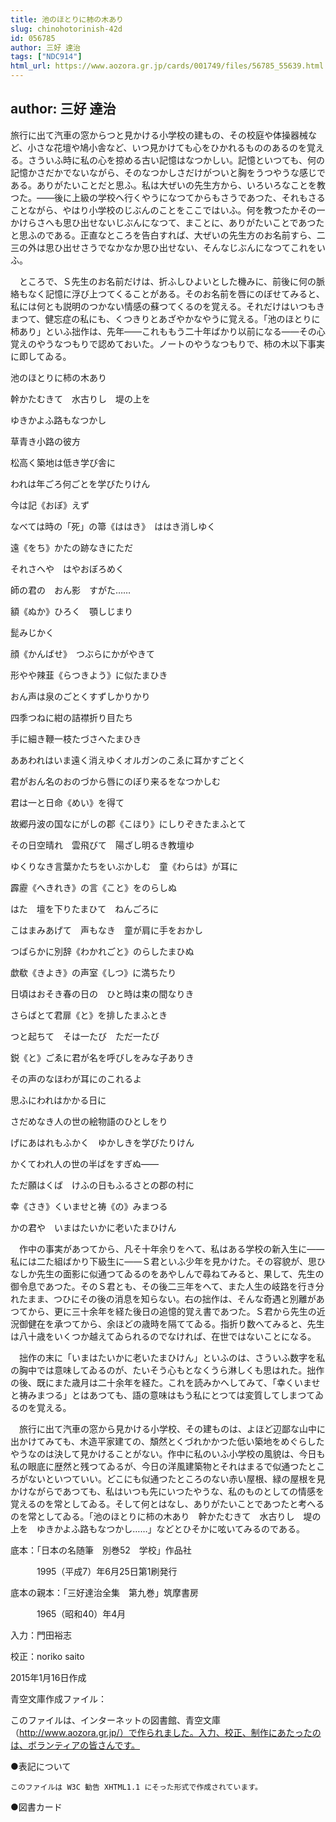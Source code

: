 ```yaml
---
title: 池のほとりに柿の木あり
slug: chinohotorinish-42d
id: 056785
author: 三好 達治
tags: ["NDC914"]
html_url: https://www.aozora.gr.jp/cards/001749/files/56785_55639.html
---
```


## author: 三好 達治

旅行に出て汽車の窓からつと見かける小学校の建もの、その校庭や体操器械など、小さな花壇や鳩小舎など、いつ見かけても心をひかれるもののあるのを覚える。さういふ時に私の心を掠める古い記憶はなつかしい。記憶といつても、何の記憶かさだかでないながら、そのなつかしさだけがついと胸をうつやうな感じである。ありがたいことだと思ふ。私は大ぜいの先生方から、いろいろなことを教つた。――後に上級の学校へ行くやうになつてからもさうであつた、それもさることながら、やはり小学校のじぶんのことをここではいふ。何を教つたかその一かけらさへも思ひ出せないじぶんになつて、まことに、ありがたいことであつたと思ふのである。正直なところを告白すれば、大ぜいの先生方のお名前すら、二三の外は思ひ出せさうでなかなか思ひ出せない、そんなじぶんになつてこれをいふ。

　ところで、Ｓ先生のお名前だけは、折ふしひよいとした機みに、前後に何の脈絡もなく記憶に浮び上つてくることがある。そのお名前を唇にのぼせてみると、私には何とも説明のつかない情感の蘇つてくるのを覚える。それだけはいつもきまつて、健忘症の私にも、くつきりとあざやかなやうに覚える。「池のほとりに柿あり」といふ拙作は、先年――これももう二十年ばかり以前になる――その心覚えのやうなつもりで認めておいた。ノートのやうなつもりで、柿の木以下事実に即してゐる。




池のほとりに柿の木あり

幹かたむきて　水古りし　堤の上を

ゆきかよふ路もなつかし

草青き小路の彼方

松高く築地は低き学び舎に

われは年ごろ何ごとを学びたりけん

今は記《おぼ》えず

なべては時の「死」の箒《ははき》　ははき消しゆく

遠《をち》かたの跡なきにただ

それさへや　はやおぼろめく

師の君の　おん影　すがた……

額《ぬか》ひろく　顎しじまり

髭みじかく

顔《かんばせ》　つぶらにかがやきて

形やや辣韮《らつきよう》に似たまひき

おん声は泉のごとくすずしかりかり

四季つねに紺の詰襟折り目たち

手に細き鞭一枝たづさへたまひき

ああわれはいま遠く消えゆくオルガンのこゑに耳かすごとく

君がおん名のおのづから唇にのぼり来るをなつかしむ

君は一と日命《めい》を得て

故郷丹波の国なにがしの郡《こほり》にしりぞきたまふとて

その日空晴れ　雲飛びて　陽ざし明るき教壇ゆ

ゆくりなき言葉かたちをいぶかしむ　童《わらは》が耳に

霹靂《へきれき》の言《こと》をのらしぬ

はた　壇を下りたまひて　ねんごろに

こはまみあげて　声もなき　童が肩に手をおかし

つばらかに別辞《わかれごと》のらしたまひぬ

歔欷《きよき》の声室《しつ》に満ちたり

日頃はおそき春の日の　ひと時は束の間なりき

さらばとて君扉《と》を排したまふとき

つと起ちて　そは一たび　ただ一たび

鋭《と》ごゑに君が名を呼びしをみな子ありき

その声のなほわが耳にのこれるよ

思ふにわれはかかる日に

さだめなき人の世の絵物語のひとしをり

げにあはれもふかく　ゆかしきを学びたりけん

かくてわれ人の世の半ばをすぎぬ――

ただ願はくば　けふの日もふるさとの郡の村に

幸《さき》くいませと祷《の》みまつる

かの君や　いまはたいかに老いたまひけん





　作中の事実があつてから、凡そ十年余りをへて、私はある学校の新入生に――私には二た組ばかり下級生に――Ｓ君といふ少年を見かけた。その容貌が、思ひなしか先生の面影に似通つてゐるのをあやしんで尋ねてみると、果して、先生の御令息であつた。そのＳ君とも、その後二三年をへて、また人生の岐路を行き分れたまま、つひにその後の消息を知らない。右の拙作は、そんな奇遇と別離があつてから、更に三十余年を経た後日の追憶的覚え書であつた。Ｓ君から先生の近況御健在を承つてから、余ほどの歳時を隔ててゐる。指折り数へてみると、先生は八十歳をいくつか越えてゐられるのでなければ、在世ではないことになる。

　拙作の末に「いまはたいかに老いたまひけん」といふのは、さういふ数字を私の胸中では意味してゐるのが、たいそう心もとなくうら淋しくも思はれた。拙作の後、既にまた歳月は二十余年を経た。これを読みかへしてみて、「幸くいませと祷みまつる」とはあつても、語の意味はもう私にとつては変質してしまつてゐるのを覚える。



　旅行に出て汽車の窓から見かける小学校、その建ものは、よほど辺鄙な山中に出かけてみても、木造平家建ての、頽然とくづれかかつた低い築地をめぐらしたやうなのは決して見かけることがない。作中に私のいふ小学校の風貌は、今日も私の眼底に歴然と残つてゐるが、今日の洋風建築物とそれはまるで似通つたところがないといつていい。どこにも似通つたところのない赤い屋根、緑の屋根を見かけながらであつても、私はいつも先にいつたやうな、私のものとしての情感を覚えるのを常としてゐる。そして何とはなし、ありがたいことであつたと考へるのを常としてゐる。「池のほとりに柿の木あり　幹かたむきて　水古りし　堤の上を　ゆきかよふ路もなつかし……」などとひそかに呟いてみるのである。













底本：「日本の名随筆　別巻52　学校」作品社

　　　1995（平成7）年6月25日第1刷発行

底本の親本：「三好達治全集　第九巻」筑摩書房

　　　1965（昭和40）年4月

入力：門田裕志

校正：noriko saito

2015年1月16日作成

青空文庫作成ファイル：

このファイルは、インターネットの図書館、青空文庫（http://www.aozora.gr.jp/）で作られました。入力、校正、制作にあたったのは、ボランティアの皆さんです。











●表記について


	このファイルは W3C 勧告 XHTML1.1 にそった形式で作成されています。







●図書カード